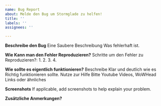 ```yaml
---
name: Bug Report
about: Melde den Bug um Stormglade zu helfen!
title: ''
labels: ''
assignees: ''

---
```


**Beschreibe den Bug**
Eine Saubere Beschreibung Was fehlerhaft ist.

**Wie Kann man den Fehler Reproduzieren?**
Schritte um den Fehler zu Reproduzieren?:
1.
2.
3.
4.

**Wie sollte es eigentlich funktionieren?**
Beschreibe Klar und deutlich wie es Richtig funktionieren sollte. Nutze zur Hilfe Bitte Youtube Videos, WoWHead Links oder ähnliches

**Screenshots**
If applicable, add screenshots to help explain your problem.


**Zusätzliche Anmerkungen?**
